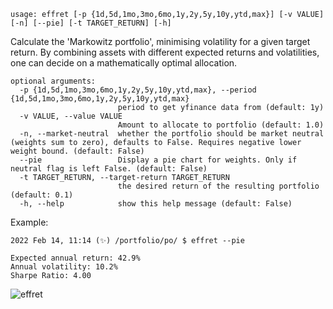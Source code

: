```
usage: effret [-p {1d,5d,1mo,3mo,6mo,1y,2y,5y,10y,ytd,max}] [-v VALUE] [-n] [--pie] [-t TARGET_RETURN] [-h]
```

Calculate the 'Markowitz portfolio', minimising volatility for a given target return. By combining assets with different expected returns and volatilities, one can decide on a mathematically optimal allocation.

```
optional arguments:
  -p {1d,5d,1mo,3mo,6mo,1y,2y,5y,10y,ytd,max}, --period {1d,5d,1mo,3mo,6mo,1y,2y,5y,10y,ytd,max}
                        period to get yfinance data from (default: 1y)
  -v VALUE, --value VALUE
                        Amount to allocate to portfolio (default: 1.0)
  -n, --market-neutral  whether the portfolio should be market neutral (weights sum to zero), defaults to False. Requires negative lower weight bound. (default: False)
  --pie                 Display a pie chart for weights. Only if neutral flag is left False. (default: False)
  -t TARGET_RETURN, --target-return TARGET_RETURN
                        the desired return of the resulting portfolio (default: 0.1)
  -h, --help            show this help message (default: False)
```

Example:
```
2022 Feb 14, 11:14 (✨) /portfolio/po/ $ effret --pie

Expected annual return: 42.9%
Annual volatility: 10.2%
Sharpe Ratio: 4.00
```
![effret](https://user-images.githubusercontent.com/46355364/153902203-c7a23b78-6211-4d2b-be06-6ed8f0b00143.png)
